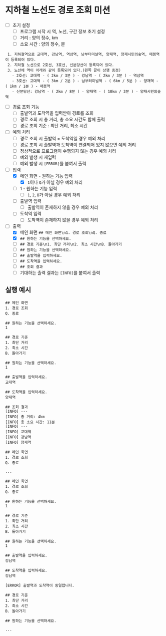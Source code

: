 # 지하철 노선도 경로 조회 미션

- [ ] 초기 설정
  - [ ] 프로그램 시작 시 역, 노선, 구간 정보 초기 설정
  - [ ] 거리 : 양의 정수, km
  - [ ] 소요 시간 : 양의 정수, 분
```
 1. 지하철역으로 교대역, 강남역, 역삼역, 남부터미널역, 양재역, 양재시민의숲역, 매봉역이 등록되어 있다.
 2. 지하철 노선으로 2호선, 3호선, 신분당선이 등록되어 있다.
 3. 노선에 역이 아래와 같이 등록되어 있다.(왼쪽 끝이 상행 종점)
   - 2호선: 교대역 - ( 2km / 3분 ) - 강남역 - ( 2km / 3분 ) - 역삼역
   - 3호선: 교대역 - ( 3km / 2분 ) - 남부터미널역 - ( 6km / 5분 ) - 양재역 - ( 1km / 1분 ) - 매봉역
   - 신분당선: 강남역 - ( 2km / 8분 ) - 양재역 - ( 10km / 3분 ) - 양재시민의숲역
```

- [ ] 경로 조회 기능
  - [ ] 출발역과 도착역을 입력받아 경로를 조회
  - [ ] 경로 조회 시 총 거리, 총 소요 시간도 함께 출력
  - [ ] 경로 조회 기준 : 최단 거리, 최소 시간
- [ ] 예외 처리
  - [ ] 경로 조회 시 출발역 = 도착역일 경우 예외 처리
  - [ ] 경로 조회 시 출발역과 도착역이 연결되어 있지 않으면 예외 처리
  - [ ] 정상적으로 프로그램이 수행되지 않는 경우 예외 처리
  - [ ] 예외 발생 시 재입력
  - [ ] 예외 발생 시 `[ERROR]`를 붙여서 출력

- [ ] 입력
  - [x] 메인 화면 - 원하는 기능 입력
    - [x] `1`이나 `Q`가 아닐 경우 예외 처리
  - [ ] 1 - 원하는 기능 입력
    - [ ] `1`, `2`, `B`가 아닐 경우 예외 처리
  - [ ] 출발역 입력
    - [ ] 출발역이 존재하지 않을 경우 예외 처리
  - [ ] 도착역 입력
    - [ ] 도착역이 존재하지 않을 경우 예외 처리

- [ ] 출력
  - [x] 메인 화면 `## 메인 화면\n1. 경로 조회\nQ. 종료`
  - [x] `## 원하는 기능을 선택하세요.`
  - [ ] `## 경로 기준\n1. 최단 거리\n2. 최소 시간\nB. 돌아가기`
  - [ ] `## 원하는 기능을 선택하세요.`
  - [ ] `## 출발역을 입력하세요.`
  - [ ] `## 도착역을 입력하세요.`
  - [ ] `## 조회 결과`
  - [ ] 기대하는 출력 결과는 `[INFO]`를 붙여서 출력

## 실행 예시

```
## 메인 화면
1. 경로 조회
Q. 종료

## 원하는 기능을 선택하세요.
1

## 경로 기준
1. 최단 거리
2. 최소 시간
B. 돌아가기

## 원하는 기능을 선택하세요.
1

## 출발역을 입력하세요.
교대역

## 도착역을 입력하세요.
양재역

## 조회 결과
[INFO] ---
[INFO] 총 거리: 4km
[INFO] 총 소요 시간: 11분
[INFO] ---
[INFO] 교대역
[INFO] 강남역
[INFO] 양재역

## 메인 화면
1. 경로 조회
Q. 종료

...
```

```
## 메인 화면
1. 경로 조회
Q. 종료

## 원하는 기능을 선택하세요.
1

## 경로 기준
1. 최단 거리
2. 최소 시간 
B. 돌아가기

## 원하는 기능을 선택하세요.
1

## 출발역을 입력하세요.
강남역

## 도착역을 입력하세요.
강남역

[ERROR] 출발역과 도착역이 동일합니다.

## 경로 기준
1. 최단 거리
2. 최소 시간 
B. 돌아가기

## 원하는 기능을 선택하세요.

...
```